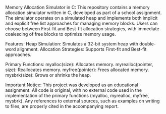 Memory Allocation Simulator in C:
This repository contains a memory allocation simulator written in C, developed as part of a school assignment. The simulator operates on a simulated heap and implements both implicit and explicit free list approaches for managing memory blocks. 
Users can choose between First-fit and Best-fit allocation strategies, with immediate coalescing of free blocks to optimize memory usage.

Features:
Heap Simulation: Simulates a 32-bit system heap with double-word alignment.
Allocation Strategies: Supports First-fit and Best-fit approaches.

Primary Functions:
myalloc(size): Allocates memory.
myrealloc(pointer, size): Reallocates memory.
myfree(pointer): Frees allocated memory.
mysbrk(size): Grows or shrinks the heap.

Important Notice:
This project was developed as an educational assignment. All code is original, with no external code used in the implementation of the primary functions (myalloc, myrealloc, myfree, mysbrk). 
Any references to external sources, such as examples on writing to files, are properly cited in the accompanying report.
